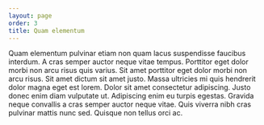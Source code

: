 ```yaml
---
layout: page
order: 3
title: Quam elementum
---
```


Quam elementum pulvinar etiam non quam lacus suspendisse faucibus interdum. A
cras semper auctor neque vitae tempus. Porttitor eget dolor morbi non arcu risus
quis varius. Sit amet porttitor eget dolor morbi non arcu risus. Sit amet dictum
sit amet justo. Massa ultricies mi quis hendrerit dolor magna eget est
lorem. Dolor sit amet consectetur adipiscing. Justo donec enim diam vulputate
ut. Adipiscing enim eu turpis egestas. Gravida neque convallis a cras semper
auctor neque vitae. Quis viverra nibh cras pulvinar mattis nunc sed. Quisque non
tellus orci ac.
